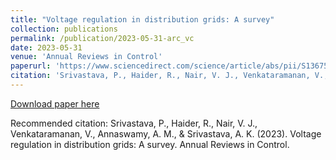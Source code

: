 ```yaml
---
title: "Voltage regulation in distribution grids: A survey"
collection: publications
permalink: /publication/2023-05-31-arc_vc
date: 2023-05-31
venue: 'Annual Reviews in Control'
paperurl: 'https://www.sciencedirect.com/science/article/abs/pii/S1367578823000123'
citation: 'Srivastava, P., Haider, R., Nair, V. J., Venkataramanan, V., Annaswamy, A. M., &amp; Srivastava, A. K. (2023). Voltage regulation in distribution grids: A survey. Annual Reviews in Control.'
---
```


<a href='https://www.sciencedirect.com/science/article/abs/pii/S1367578823000123'>Download paper here</a>

Recommended citation: Srivastava, P., Haider, R., Nair, V. J., Venkataramanan, V., Annaswamy, A. M., & Srivastava, A. K. (2023). Voltage regulation in distribution grids: A survey. Annual Reviews in Control.